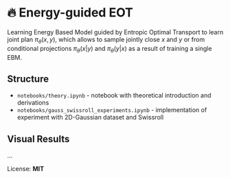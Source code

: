 # 🔥 Energy-guided EOT

Learning Energy Based Model guided by Entropic Optimal Transport to learn joint plan $\pi_\theta(x, y)$, which allows to sample jointly close $x$ and $y$ or from conditional projections $\pi_\theta(x | y)$ and $\pi_\theta(y | x)$ as a result of training a single EBM.

## Structure

- ```notebooks/theory.ipynb``` - notebook with theoretical introduction and derivations
- ```notebooks/gauss_swissroll_experiments.ipynb``` - implementation of experiment with 2D-Gaussian dataset and Swissroll

## Visual Results

...

License: **MIT**